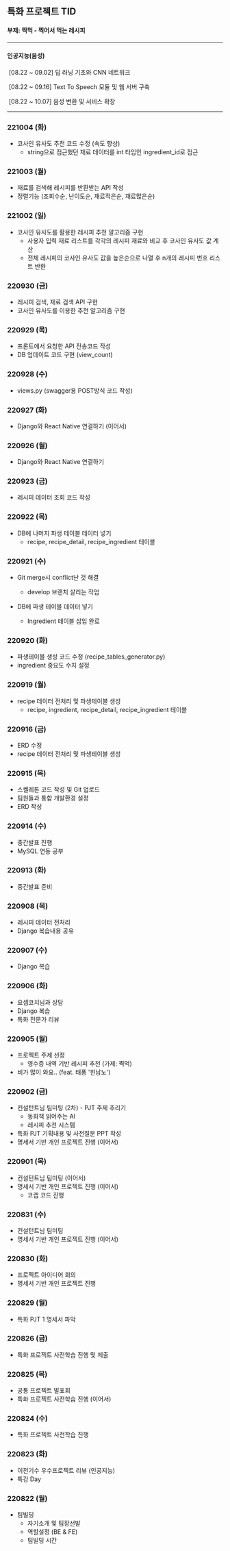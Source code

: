 ## 특화 프로젝트 TID

#### 부제: 찍먹 - 찍어서 먹는 레시피



---

#### 인공지능(음성)

​	[08.22 ~ 09.02] 딥 러닝 기초와 CNN 네트워크

​	[08.22 ~ 09.16] Text To Speech 모듈 및 웹 서버 구축

​	[08.22 ~ 10.07] 음성 변환 및 서비스 확장

---



### 221004 (화)

- 코사인 유사도 추천 코드 수정 (속도 향상)
  - string으로 접근했던 재료 데이터를 int 타입인 ingredient_id로 접근



### 221003 (월)

- 재료를 검색해 레시피를 반환받는 API 작성
- 정렬기능 (조회수순, 난이도순, 재료적은순, 재료많은순)



### 221002 (일)

- 코사인 유사도를 활용한 레시피 추천 알고리즘 구현
  - 사용자 입력 재료 리스트를 각각의 레시피 재료와 비교 후 코사인 유사도 값 계산
  - 전체 레시피의 코사인 유사도 값을 높은순으로 나열 후 n개의 레시피 번호 리스트 반환



### 220930 (금)

- 레시피 검색, 재료 검색 API 구현
- 코사인 유사도를 이용한 추천 알고리즘 구현



### 220929 (목)

- 프론트에서 요청한 API 전송코드 작성
- DB 업데이트 코드 구현 (view_count)



### 220928 (수)

- views.py (swagger용 POST방식 코드 작성)



### 220927 (화)

- Django와 React Native 연결하기 (이어서)



### 220926 (월)

- Django와 React Native 연결하기



### 220923 (금)

- 레시피 데이터 조회 코드 작성



### 220922 (목)

- DB에 나머지 파생 테이블 데이터 넣기
  - recipe, recipe_detail, recipe_ingredient 테이블



### 220921 (수)

- Git merge시 conflict난 것 해결
  - develop 브랜치 살리는 작업

- DB에 파생 테이블 데이터 넣기
  - Ingredient 테이블 삽입 완료




### 220920 (화)

- 파생테이블 생성 코드 수정 (recipe_tables_generator.py)
- ingredient 중요도 수치 설정



### 220919 (월)

- recipe 데이터 전처리 및 파생테이블 생성
  - recipe, ingredient, recipe_detail, recipe_ingredient 테이블




### 220916 (금)

- ERD 수정
- recipe 데이터 전처리 및 파생테이블 생성



### 220915 (목)

- 스켈레톤 코드 작성 및 Git 업로드
- 팀원들과 통합 개발환경 설정
- ERD 작성



### 220914 (수)

- 중간발표 진행
- MySQL 연동 공부



### 220913 (화)

- 중간발표 준비



### 220908 (목)

- 레시피 데이터 전처리
- Django 복습내용 공유



### 220907 (수)

- Django 복습



### 220906 (화)

- 요셉코치님과 상담
- Django 복습
- 특화 전문가 리뷰



### 220905 (월)

- 프로젝트 주제 선정
  - 영수증 내역 기반 레시피 추천 (가제: 찍먹)
- 비가 많이 와요.. (feat. 태풍 '힌남노')



### 220902 (금)

- 컨설턴트님 팀미팅 (2차) - PJT 주제 추리기
  - 동화책 읽어주는 AI
  - 레시피 추천 시스템
- 특화 PJT 기획내용 및 사전질문 PPT 작성
- 명세서 기반 개인 프로젝트 진행 (이어서)



### 220901 (목)

- 컨설턴트님 팀미팅 (이어서)
- 명세서 기반 개인 프로젝트 진행 (이어서)
  - 코랩 코드 진행



### 220831 (수)

- 컨설턴트님 팀미팅
- 명세서 기반 개인 프로젝트 진행 (이어서)



### 220830 (화)

- 프로젝트 아이디어 회의
- 명세서 기반 개인 프로젝트 진행



### 220829 (월)

- 특화 PJT 1 명세서 파악



### 220826 (금)

- 특화 프로젝트 사전학습 진행 및 제출



### 220825 (목)

- 공통 프로젝트 발표회
- 특화 프로젝트 사전학습 진행 (이어서)



### 220824 (수)

- 특화 프로젝트 사전학습 진행



### 220823 (화)

- 이전기수 우수프로젝트 리뷰 (인공지능)
- 특강 Day



### 220822 (월)

- 팀빌딩
  - 자기소개 및 팀장선발
  - 역할설정 (BE & FE)
  - 팀빌딩 시간